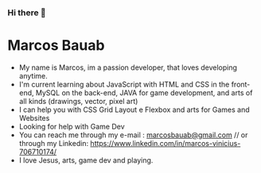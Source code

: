 ### Hi there 👋


# Marcos Bauab

- My name is Marcos, im a passion developer, that loves developing anytime.
- I'm current learning about JavaScript with HTML and CSS in the front-end, MySQL on the back-end, JAVA for game development, and arts of all kinds (drawings, vector, pixel art)
- I can help you with CSS Grid Layout e Flexbox and arts for Games and Websites
- Looking for help with Game Dev
- You can reach me through my e-mail : marcosbauab@gmail.com // or through my Linkedin: https://www.linkedin.com/in/marcos-vinicius-706710174/
- I love Jesus, arts, game dev and playing.  

